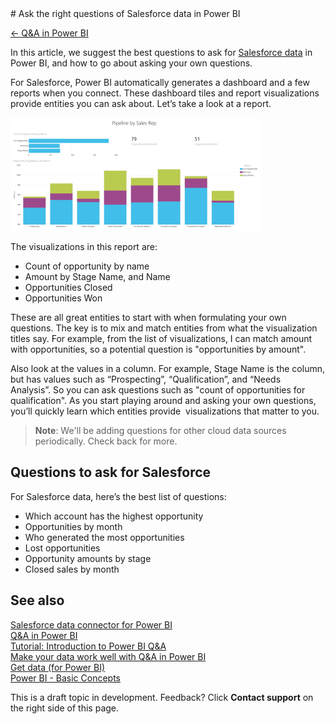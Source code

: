<properties pageTitle="Ask the right questions of Salesforce data in Power BI" description="Ask the right questions of Salesforce data in Power BI" services="powerbi" documentationCenter="" authors="v-anpasi" manager="mblythe" editor=""/>
<tags ms.service="powerbi" ms.devlang="NA" ms.topic="article" ms.tgt_pltfrm="NA" ms.workload="powerbi" ms.date="06/26/2015" ms.author="v-anpasi"/>
# Ask the right questions of Salesforce data in Power BI

[← Q&A in Power BI](https://support.powerbi.com/knowledgebase/topics/70394-q-a-in-power-bi)

In this article, we suggest the best questions to ask for [Salesforce data](http://support.powerbi.com/knowledgebase/articles/424863-salesforce-connector-for-power-bi) in Power BI, and how to go about asking your own questions.

For Salesforce, Power BI automatically generates a dashboard and a few reports when you connect. These dashboard tiles and report visualizations provide entities you can ask about. Let’s take a look at a report.  

![](media/powerbi-service-ask-the-right-questions-of-salesforce-data/PBI_Q&A_PipeSalesRep.png)

The visualizations in this report are:

-   Count of opportunity by name
-   Amount by Stage Name, and Name
-   Opportunities Closed
-   Opportunities Won

These are all great entities to start with when formulating your own questions. The key is to mix and match entities from what the visualization titles say. For example, from the list of visualizations, I can match amount with opportunities, so a potential question is "opportunities by amount". 

Also look at the values in a column. For example, Stage Name is the column, but has values such as “Prospecting”, “Qualification”, and “Needs Analysis”. So you can ask questions such as "count of opportunities for qualification". As you start playing around and asking your own questions, you’ll quickly learn which entities provide  visualizations that matter to you.

> **Note**: We'll be adding questions for other cloud data sources periodically. Check back for more.

## Questions to ask for Salesforce

For Salesforce data, here’s the best list of questions:

-   Which account has the highest opportunity
-   Opportunities by month
-   Who generated the most opportunities
-   Lost opportunities
-   Opportunity amounts by stage
-   Closed sales by month

 
## See also

[Salesforce data connector for Power BI](http://support.powerbi.com/knowledgebase/articles/424863-salesforce-connector-for-power-bi)  
[Q&A in Power BI](http://support.powerbi.com/knowledgebase/articles/474566-q-a-in-power-bi)  
[Tutorial: Introduction to Power BI Q&A](https://support.powerbi.com/knowledgebase/articles/607113)  
[Make your data work well with Q&A in Power BI](http://support.powerbi.com/knowledgebase/articles/474690)  
[Get data (for Power BI)](http://support.powerbi.com/knowledgebase/articles/434354-get-data)  
[Power BI - Basic Concepts](http://support.powerbi.com/knowledgebase/articles/487029-power-bi-preview-basic-concepts)

This is a draft topic in development. Feedback? Click **Contact support** on the right side of this page.